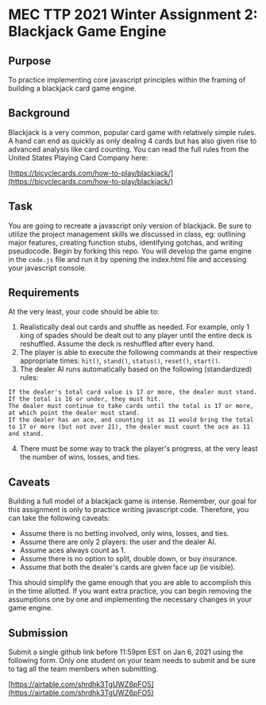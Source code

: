 # MEC TTP 2021 Winter Assignment 2: Blackjack Game Engine

## Purpose

To practice implementing core javascript principles within the framing of building a blackjack card game engine.

## Background

Blackjack is a very common, popular card game with relatively simple rules. A hand can end as quickly as only dealing 4 cards but has also given rise to advanced analysis like card counting. You can read the full rules from the United States Playing Card Company here:

[https://bicyclecards.com/how-to-play/blackjack/](https://bicyclecards.com/how-to-play/blackjack/)

## Task

You are going to recreate a javascript only version of blackjack. Be sure to utilize the project management skills we discussed in class, eg: outlining major features, creating function stubs, identifying gotchas, and writing pseudocode. Begin by forking this repo. You will develop the game engine in the `code.js` file and run it by opening the index.html file and accessing your javascript console.

## Requirements

At the very least, your code should be able to:
1. Realistically deal out cards and shuffle as needed. For example, only 1 king of spades should be dealt out to any player until the entire deck is reshuffled. Assume the deck is reshuffled after every hand.
2. The player is able to execute the following commands at their respective appropriate times: `hit()`, `stand()`, `status()`, `reset()`, `start()`.
3. The dealer AI runs automatically based on the following (standardized) rules:  
```
If the dealer's total card value is 17 or more, the dealer must stand.
If the total is 16 or under, they must hit.
The dealer must continue to take cards until the total is 17 or more,
at which point the dealer must stand.
If the dealer has an ace, and counting it as 11 would bring the total
to 17 or more (but not over 21), the dealer must count the ace as 11 and stand.
```
4. There must be some way to track the player's progress, at the very least the number of wins, losses, and ties.

## Caveats

Building a full model of a blackjack game is intense. Remember, our goal for this assignment is only to practice writing javascript code. Therefore, you can take the following caveats:

- Assume there is no betting involved, only wins, losses, and ties.
- Assume there are only 2 players: the user and the dealer AI.
- Assume aces always count as 1.
- Assume there is no option to split, double down, or buy insurance.
- Assume that both the dealer's cards are given face up (ie visible).

This should simplify the game enough that you are able to accomplish this in the time allotted. If you want extra practice, you can begin removing the assumptions one by one and implementing the necessary changes in your game engine.

## Submission

Submit a single github link before 11:59pm EST on Jan 6, 2021 using the following form. Only one student on your team needs to submit and be sure to tag all the team members when submitting.

[https://airtable.com/shrdhk3TgUWZ6pFO5](https://airtable.com/shrdhk3TgUWZ6pFO5)
